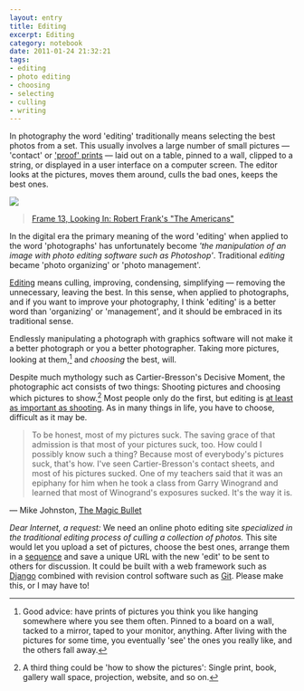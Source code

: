 ```yaml
--- 
layout: entry
title: Editing
excerpt: Editing
category: notebook
date: 2011-01-24 21:32:21
tags: 
- editing
- photo editing
- choosing
- selecting
- culling
- writing
---
```

In photography the word 'editing' traditionally means selecting the best photos from a set. This usually involves a large number of small pictures — 'contact' or <a href="http://theonlinephotographer.typepad.com/the_online_photographer/2010/11/how-to-make-a-good-proof-sheet.html" title="How to make a good proof sheet.">'proof' prints</a> — laid out on a table, pinned to a wall, clipped to a string, or displayed in a user interface on a computer screen. The editor looks at the pictures, moves them around, culls the bad ones, keeps the best ones.

<img src="/images/1022.jpg" />

> <a href="http://news.bbc.co.uk/2/hi/entertainment/arts_and_culture/7907632.stm" title="The Americans in the frame - BBC.">Frame 13, Looking In: Robert Frank's "The Americans"</a>

In the digital era the primary meaning of the word 'editing' when applied to the word 'photographs' has unfortunately become _'the manipulation of an image with photo editing software such as Photoshop'_. Traditional _editing_ became 'photo organizing' or 'photo management'. 

[Editing](http://www.luminous-landscape.com/columns/sm-10-06.shtml "Editing 101 by Mike Johnston.") means culling, improving, condensing, simplifying — removing the unnecessary, leaving the best. In this sense, when applied to photographs, and if you want to improve your photography, I think 'editing' is a better word than 'organizing' or 'management', and it should be embraced in its traditional sense. 

Endlessly manipulating a photograph with graphics software will not make it a better photograph or you a better photographer. Taking more pictures, looking at them,[^1] and _choosing_ the best, will.

Despite much mythology such as Cartier-Bresson's Decisive Moment, the photographic act consists of two things: Shooting pictures and choosing which pictures to show.[^2] Most people only do the first, but editing is [at least as important as shooting](http://davidalanharvey.typepad.com/road_trip/2007/09/editing.html "Editing Tango by David Alan Harvey."). As in many things in life, you have to choose, difficult as it may be.

> To be honest, most of my pictures suck. The saving grace of that admission is that most of your pictures suck, too. How could I possibly know such a thing? Because most of everybody's pictures suck, that's how. I've seen Cartier-Bresson's contact sheets, and most of his pictures sucked. One of my teachers said that it was an epiphany for him when he took a class from Garry Winogrand and learned that most of Winogrand's exposures sucked. It's the way it is.

— Mike Johnston, [The Magic Bullet](http://www.luminous-landscape.com/columns/sm-sept4-05.shtml "One of Mike's excellent 'Sunday Morning Photographer' columns.")

*Dear Internet, a request:* We need an online photo editing site _specialized in the traditional editing process of culling a collection of photos._ This site would let you upload a set of pictures, choose the best ones, arrange them in a [sequence](http://davidalanharvey.typepad.com/road_trip/2007/09/one-two-three.html#comments "See comments in this post.") and save a unique URL with the new 'edit' to be sent to others for discussion. It could be built with a web framework such as [Django](http://djangoproject.com/ "For perfectionists with deadlines.") combined with revision control software such as [Git](http://git-scm.com/ "Fast version control."). Please make this, or I may have to!

[^1]: Good advice: have prints of pictures you think you like hanging somewhere where you see them often. Pinned to a board on a wall, tacked to a mirror, taped to your monitor, anything. After living with the pictures for some time, you eventually 'see' the ones you really like, and the others fall away.

[^2]: A third thing could be 'how to show the pictures': Single print, book, gallery wall space, projection, website, and so on.